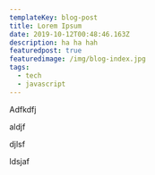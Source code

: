 ```yaml
---
templateKey: blog-post
title: Lorem Ipsum
date: 2019-10-12T00:48:46.163Z
description: ha ha hah
featuredpost: true
featuredimage: /img/blog-index.jpg
tags:
  - tech
  - javascript
---
```

Adfkdfj

aldjf

djlsf

ldsjaf
